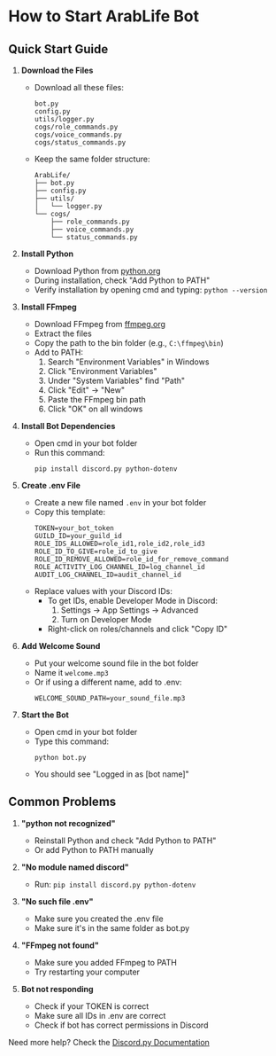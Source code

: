 # How to Start ArabLife Bot

## Quick Start Guide

1. **Download the Files**
   - Download all these files:
     ```
     bot.py
     config.py
     utils/logger.py
     cogs/role_commands.py
     cogs/voice_commands.py
     cogs/status_commands.py
     ```
   - Keep the same folder structure:
     ```
     ArabLife/
     ├── bot.py
     ├── config.py
     ├── utils/
     │   └── logger.py
     └── cogs/
         ├── role_commands.py
         ├── voice_commands.py
         └── status_commands.py
     ```

2. **Install Python**
   - Download Python from [python.org](https://python.org)
   - During installation, check "Add Python to PATH"
   - Verify installation by opening cmd and typing: `python --version`

3. **Install FFmpeg**
   - Download FFmpeg from [ffmpeg.org](https://ffmpeg.org/download.html)
   - Extract the files
   - Copy the path to the bin folder (e.g., `C:\ffmpeg\bin`)
   - Add to PATH:
     1. Search "Environment Variables" in Windows
     2. Click "Environment Variables"
     3. Under "System Variables" find "Path"
     4. Click "Edit" → "New"
     5. Paste the FFmpeg bin path
     6. Click "OK" on all windows

4. **Install Bot Dependencies**
   - Open cmd in your bot folder
   - Run this command:
     ```
     pip install discord.py python-dotenv
     ```

5. **Create .env File**
   - Create a new file named `.env` in your bot folder
   - Copy this template:
     ```
     TOKEN=your_bot_token
     GUILD_ID=your_guild_id
     ROLE_IDS_ALLOWED=role_id1,role_id2,role_id3
     ROLE_ID_TO_GIVE=role_id_to_give
     ROLE_ID_REMOVE_ALLOWED=role_id_for_remove_command
     ROLE_ACTIVITY_LOG_CHANNEL_ID=log_channel_id
     AUDIT_LOG_CHANNEL_ID=audit_channel_id
     ```
   - Replace values with your Discord IDs:
     - To get IDs, enable Developer Mode in Discord:
       1. Settings → App Settings → Advanced
       2. Turn on Developer Mode
     - Right-click on roles/channels and click "Copy ID"

6. **Add Welcome Sound**
   - Put your welcome sound file in the bot folder
   - Name it `welcome.mp3`
   - Or if using a different name, add to .env:
     ```
     WELCOME_SOUND_PATH=your_sound_file.mp3
     ```

7. **Start the Bot**
   - Open cmd in your bot folder
   - Type this command:
     ```
     python bot.py
     ```
   - You should see "Logged in as [bot name]"

## Common Problems

1. **"python not recognized"**
   - Reinstall Python and check "Add Python to PATH"
   - Or add Python to PATH manually

2. **"No module named discord"**
   - Run: `pip install discord.py python-dotenv`

3. **"No such file .env"**
   - Make sure you created the .env file
   - Make sure it's in the same folder as bot.py

4. **"FFmpeg not found"**
   - Make sure you added FFmpeg to PATH
   - Try restarting your computer

5. **Bot not responding**
   - Check if your TOKEN is correct
   - Make sure all IDs in .env are correct
   - Check if bot has correct permissions in Discord

Need more help? Check the [Discord.py Documentation](https://discordpy.readthedocs.io/)
